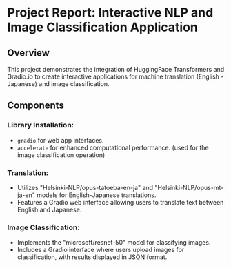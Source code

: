 # Project Report: Interactive NLP and Image Classification Application
## Overview
This project demonstrates the integration of HuggingFace Transformers and Gradio.io to create interactive applications for machine translation (English - Japanese) and image classification.
## Components
### Library Installation:
-	`gradio` for web app interfaces.
-	`accelerate` for enhanced computational performance. (used for the image classification operation)
### Translation:
-	Utilizes "Helsinki-NLP/opus-tatoeba-en-ja" and "Helsinki-NLP/opus-mt-ja-en" models for English-Japanese translations.
-	Features a Gradio web interface allowing users to translate text between English and Japanese.
### Image Classification:
-	Implements the "microsoft/resnet-50" model for classifying images.
-	Includes a Gradio interface where users upload images for classification, with results displayed in JSON format.

